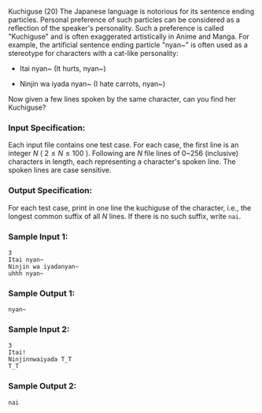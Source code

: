 Kuchiguse (20)
The Japanese language is notorious for its sentence ending particles. Personal
preference of such particles can be considered as a reflection of the
speaker's personality. Such a preference is called "Kuchiguse" and is often
exaggerated artistically in Anime and Manga. For example, the artificial
sentence ending particle "nyan~" is often used as a stereotype for characters
with a cat-like personality:

  * Itai nyan~ (It hurts, nyan~)

  * Ninjin wa iyada nyan~ (I hate carrots, nyan~)

Now given a few lines spoken by the same character, can you find her
Kuchiguse?

### Input Specification:

Each input file contains one test case. For each case, the first line is an
integer $N$ ( $2\le N\le 100$ ). Following are $N$ file lines of 0~256
(inclusive) characters in length, each representing a character's spoken line.
The spoken lines are case sensitive.

### Output Specification:

For each test case, print in one line the kuchiguse of the character, i.e.,
the longest common suffix of all $N$ lines. If there is no such suffix, write
`nai`.

### Sample Input 1:

    
    
    3
    Itai nyan~
    Ninjin wa iyadanyan~
    uhhh nyan~
    

### Sample Output 1:

    
    
    nyan~
    

### Sample Input 2:

    
    
    3
    Itai!
    Ninjinnwaiyada T_T
    T_T
    

### Sample Output 2:

    
    
    nai
    

